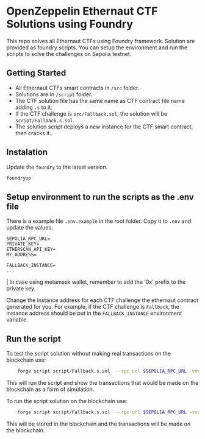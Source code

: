 # OpenZeppelin Ethernaut CTF Solutions using Foundry
This repo solves all Ethernaut CTFs using Foundry framework. Solution are provided as foundry scripts.
You can setup the environment and run the scripts to solve the challenges on Sepolia testnet.

## Getting Started

- All Ethernaut CTFs smart contracts in `/src` folder.
- Solutions are  in `/script` folder.
- The CTF solution file has the same name as CTF contract file name adding `.s` to it.
- If the CTF challenge is `src/Fallback.sol`, the solution will be `script/Fallback.s.sol`.
- The solution script deploys a new instance for the CTF smart contract, then cracks it.

## Instalation

Update the `foundry` to the latest version.

```bash
foundryup
```

## Setup environment to run the scripts as the .env file

There is a example file `.env.example` in the root folder. Copy it to `.env` and update the values.

```
SEPOLIA_RPC_URL=
PRIVATE_KEY=
ETHERSCAN_API_KEY=
MY_ADDRESS=

FALLBACK_INSTANCE=
...
```
| In case using metamask wallet, remember to add the '0x' prefix to the private key.


Change the instance address for each CTF challenge the ethernaut contract generated for you.
For example, if the CTF challenge is `Fallback`, the instance address should be put in the `FALLBACK_INSTANCE` environment variable.


## Run the script

To test the script solution without making real transactions on the blockchain use:

```bash
    forge script script/Fallback.s.sol  --rpc-url $SEPOLIA_RPC_URL -vvvv —verify
```
This will run the script and show the transactions that would be made on the blockchain as a form of simulation.


To run the script solution on the blockchain use:

```bash
    forge script script/Fallback.s.sol  --rpc-url $SEPOLIA_RPC_URL -vvvv --broadcast —verify
```
This will be stored in the blockchain and the transactions will be made on the blockchain.
